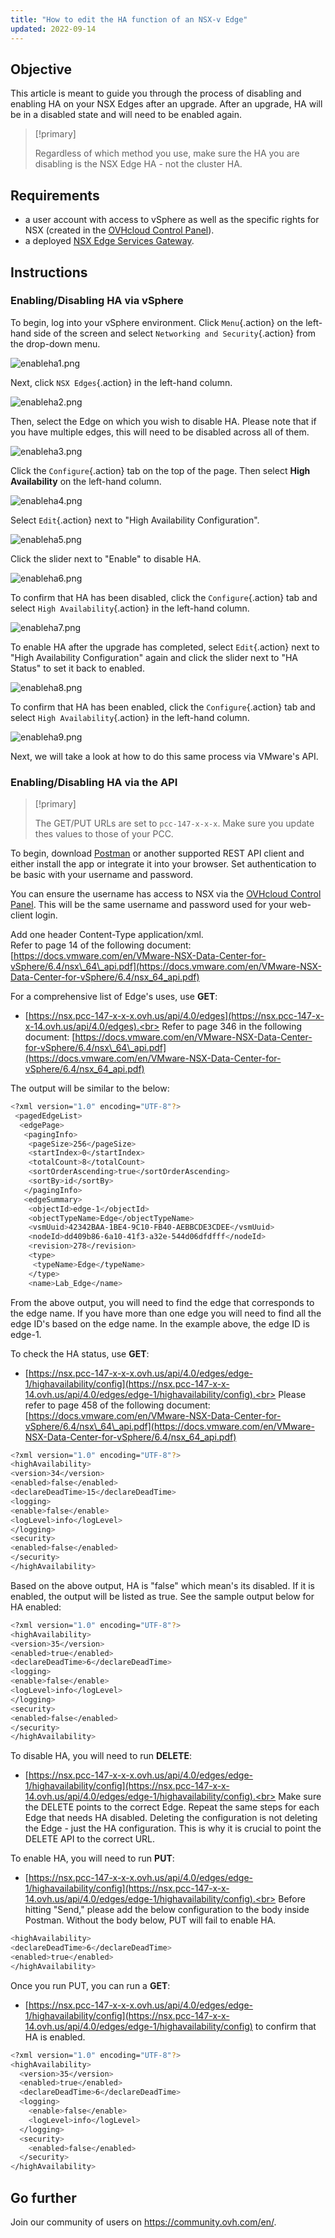 ```yaml
---
title: "How to edit the HA function of an NSX-v Edge"
updated: 2022-09-14
---
```


## Objective

This article is meant to guide you through the process of disabling and enabling HA on your NSX Edges after an upgrade. After an upgrade, HA will be in a disabled state and will need to be enabled again.

> [!primary]
>
> Regardless of which method you use, make sure the HA you are disabling is the NSX Edge HA - not the cluster HA.

## Requirements

- a user account with access to vSphere as well as the specific rights for NSX (created in the [OVHcloud Control Panel](https://www.ovh.com/auth/?action=gotomanager&from=https://www.ovh.ie/&ovhSubsidiary=ie)).
- a deployed [NSX Edge Services Gateway](nsx_deploying_edge_gateway1.).

## Instructions

### Enabling/Disabling HA via vSphere

To begin, log into your vSphere environment. Click `Menu`{.action} on the left-hand side of the screen and select `Networking and Security`{.action} from the drop-down menu.

![enableha1.png](enableha1.png)

Next, click `NSX Edges`{.action} in the left-hand column.

![enableha2.png](enableha2.png)

Then, select the Edge on which you wish to disable HA. Please note that if you have multiple edges, this will need to be disabled across all of them.

![enableha3.png](enableha3.png)

Click the `Configure`{.action} tab on the top of the page. Then select **High Availability** on the left-hand column.

![enableha4.png](enableha4.png)

Select `Edit`{.action} next to "High Availability Configuration".

![enableha5.png](enableha5.png)

Click the slider next to "Enable" to disable HA.

![enableha6.png](enableha6.png)

To confirm that HA has been disabled, click the `Configure`{.action} tab and select `High Availability`{.action} in the left-hand column.

![enableha7.png](enableha7.png)

To enable HA after the upgrade has completed, select `Edit`{.action} next to "High Availability Configuration" again and click the slider next to "HA Status" to set it back to enabled.

![enableha8.png](enableha8.png)

To confirm that HA has been enabled, click the `Configure`{.action} tab and select `High Availability`{.action} in the left-hand column.

![enableha9.png](enableha9.png)

Next, we will take a look at how to do this same process via VMware's API.

### Enabling/Disabling HA via the API

> [!primary]
>
> The GET/PUT URLs are set to `pcc-147-x-x-x`. Make sure you update thes values to those of your PCC.

To begin, download [Postman](https://www.postman.com/product/rest-client/) or another supported REST API client and either install the app or integrate it into your browser. Set authentication to be basic with your username and password.

You can ensure the username has access to NSX via the [OVHcloud Control Panel](https://www.ovh.com/auth/?action=gotomanager&from=https://www.ovh.ie/&ovhSubsidiary=ie). This will be the same username and password used for your web-client login.

Add one header Content-Type application/xml.<br>
Refer to page 14 of the following document: [https://docs.vmware.com/en/VMware-NSX-Data-Center-for-vSphere/6.4/nsx\_64\_api.pdf](https://docs.vmware.com/en/VMware-NSX-Data-Center-for-vSphere/6.4/nsx_64_api.pdf)

For a comprehensive list of Edge's uses, use **GET**: 

- [https://nsx.pcc-147-x-x-x.ovh.us/api/4.0/edges](https://nsx.pcc-147-x-x-14.ovh.us/api/4.0/edges).<br>
Refer to page 346 in the following document: [https://docs.vmware.com/en/VMware-NSX-Data-Center-for-vSphere/6.4/nsx\_64\_api.pdf](https://docs.vmware.com/en/VMware-NSX-Data-Center-for-vSphere/6.4/nsx_64_api.pdf)

The output will be similar to the below:

```bash
<?xml version="1.0" encoding="UTF-8"?>
 <pagedEdgeList>
  <edgePage>
   <pagingInfo>
    <pageSize>256</pageSize>
    <startIndex>0</startIndex> 
    <totalCount>8</totalCount> 
    <sortOrderAscending>true</sortOrderAscending>
    <sortBy>id</sortBy>
   </pagingInfo>
   <edgeSummary>
    <objectId>edge-1</objectId>
    <objectTypeName>Edge</objectTypeName>
    <vsmUuid>42342BAA-1BE4-9C10-FB40-AEBBCDE3CDEE</vsmUuid>
    <nodeId>dd409b86-6a10-41f3-a32e-544d06dfdfff</nodeId>
    <revision>278</revision>
    <type>
     <typeName>Edge</typeName>
    </type>
    <name>Lab_Edge</name>
```

From the above output, you will need to find the edge <objectId> that corresponds to the edge name. If you have more than one edge you will need to find all the edge ID's based on the edge name. In the example above, the edge ID is edge-1.

To check the HA status, use **GET**:

- [https://nsx.pcc-147-x-x-x.ovh.us/api/4.0/edges/edge-1/highavailability/config](https://nsx.pcc-147-x-x-14.ovh.us/api/4.0/edges/edge-1/highavailability/config).<br>
Please refer to page 458 of the following document: [https://docs.vmware.com/en/VMware-NSX-Data-Center-for-vSphere/6.4/nsx\_64\_api.pdf](https://docs.vmware.com/en/VMware-NSX-Data-Center-for-vSphere/6.4/nsx_64_api.pdf)

```bash
<?xml version="1.0" encoding="UTF-8"?>
<highAvailability>
<version>34</version>
<enabled>false</enabled>
<declareDeadTime>15</declareDeadTime>
<logging>
<enable>false</enable>
<logLevel>info</logLevel>
</logging>
<security>
<enabled>false</enabled>
</security>
</highAvailability>
```

Based on the above output, HA is "false" which mean's its disabled. If it is enabled, the output will be listed as true. See the sample output below for HA enabled:

```bash
<?xml version="1.0" encoding="UTF-8"?>
<highAvailability>
<version>35</version>
<enabled>true</enabled>
<declareDeadTime>6</declareDeadTime>
<logging>
<enable>false</enable>
<logLevel>info</logLevel>
</logging>
<security>
<enabled>false</enabled>
</security>
</highAvailability>
```

To disable HA, you will need to run **DELETE**:

- [https://nsx.pcc-147-x-x-x.ovh.us/api/4.0/edges/edge-1/highavailability/config](https://nsx.pcc-147-x-x-14.ovh.us/api/4.0/edges/edge-1/highavailability/config).<br>
Make sure the DELETE points to the correct Edge. Repeat the same steps for each Edge that needs HA disabled. Deleting the configuration is not deleting the Edge - just the HA configuration. This is why it is crucial to point the DELETE API to the correct URL.

To enable HA, you will need to run **PUT**:

- [https://nsx.pcc-147-x-x-x.ovh.us/api/4.0/edges/edge-1/highavailability/config](https://nsx.pcc-147-x-x-14.ovh.us/api/4.0/edges/edge-1/highavailability/config).<br>
Before hitting "Send," please add the below configuration to the body inside Postman. Without the body below, PUT will fail to enable HA.

```bash
<highAvailability>
<declareDeadTime>6</declareDeadTime>
<enabled>true</enabled>
</highAvailability>
```

Once you run PUT, you can run a **GET**:

- [https://nsx.pcc-147-x-x-x.ovh.us/api/4.0/edges/edge-1/highavailability/config](https://nsx.pcc-147-x-x-14.ovh.us/api/4.0/edges/edge-1/highavailability/config) to confirm that HA is enabled.

```bash
<?xml version="1.0" encoding="UTF-8"?>
<highAvailability>
  <version>35</version>
  <enabled>true</enabled> 
  <declareDeadTime>6</declareDeadTime>
  <logging>
    <enable>false</enable>
    <logLevel>info</logLevel>
  </logging>
  <security>
    <enabled>false</enabled>
  </security>
</highAvailability>
```

## Go further

Join our community of users on <https://community.ovh.com/en/>.
